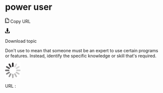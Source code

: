 # power user

![Copy URL](media/power-user/Copy.png)
Copy URL

![Download](media/power-user/Download.png)

Download topic

Don't use to mean that someone must be an expert to use certain programs or features. Instead, identify the specific knowledge or skill that's required.

![In progress](media/power-user/activity-large.gif)

URL :
